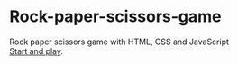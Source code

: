 # Rock-paper-scissors-game
 Rock paper scissors game with HTML, CSS and JavaScript
 <br>
[Start and play](https://alireza-kf.github.io/Rock-paper-scissors-game/).
